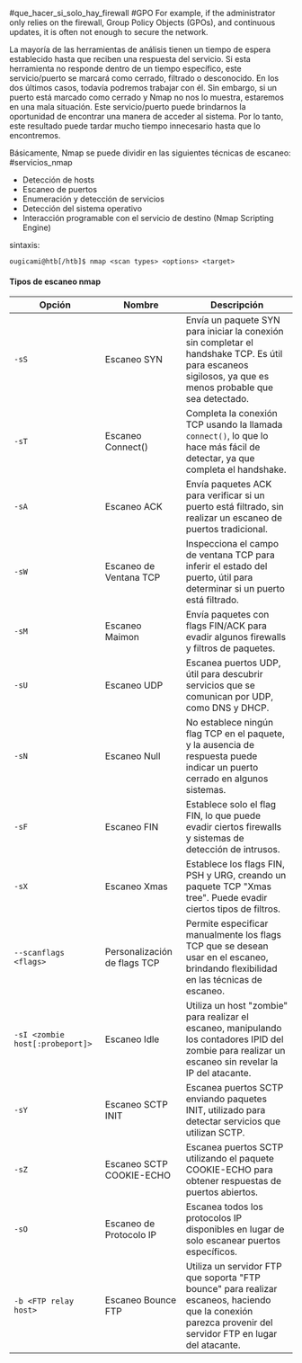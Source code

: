 #que_hacer_si_solo_hay_firewall #GPO
For example, if the administrator only relies on the firewall, Group Policy Objects (GPOs), and continuous updates, it is often not enough to secure the network.

La mayoría de las herramientas de análisis tienen un tiempo de espera establecido hasta que reciben una respuesta del servicio. Si esta herramienta no responde dentro de un tiempo específico, este servicio/puerto se marcará como cerrado, filtrado o desconocido. En los dos últimos casos, todavía podremos trabajar con él. Sin embargo, si un puerto está marcado como cerrado y Nmap no nos lo muestra, estaremos en una mala situación. Este servicio/puerto puede brindarnos la oportunidad de encontrar una manera de acceder al sistema. Por lo tanto, este resultado puede tardar mucho tiempo innecesario hasta que lo encontremos.

Básicamente, Nmap se puede dividir en las siguientes técnicas de escaneo:
#servicios_nmap
- Detección de hosts
- Escaneo de puertos
- Enumeración y detección de servicios
- Detección del sistema operativo
- Interacción programable con el servicio de destino (Nmap Scripting Engine)

sintaxis:
```shell-session
ougicami@htb[/htb]$ nmap <scan types> <options> <target>
```


#### Tipos de escaneo nmap
| **Opción**                      | **Nombre**                   | **Descripción**                                                                                                                                            |
| ------------------------------- | ---------------------------- | ---------------------------------------------------------------------------------------------------------------------------------------------------------- |
| `-sS`                           | Escaneo SYN                  | Envía un paquete SYN para iniciar la conexión sin completar el handshake TCP. Es útil para escaneos sigilosos, ya que es menos probable que sea detectado. |
| `-sT`                           | Escaneo Connect()            | Completa la conexión TCP usando la llamada `connect()`, lo que lo hace más fácil de detectar, ya que completa el handshake.                                |
| `-sA`                           | Escaneo ACK                  | Envía paquetes ACK para verificar si un puerto está filtrado, sin realizar un escaneo de puertos tradicional.                                              |
| `-sW`                           | Escaneo de Ventana TCP       | Inspecciona el campo de ventana TCP para inferir el estado del puerto, útil para determinar si un puerto está filtrado.                                    |
| `-sM`                           | Escaneo Maimon               | Envía paquetes con flags FIN/ACK para evadir algunos firewalls y filtros de paquetes.                                                                      |
| `-sU`                           | Escaneo UDP                  | Escanea puertos UDP, útil para descubrir servicios que se comunican por UDP, como DNS y DHCP.                                                              |
| `-sN`                           | Escaneo Null                 | No establece ningún flag TCP en el paquete, y la ausencia de respuesta puede indicar un puerto cerrado en algunos sistemas.                                |
| `-sF`                           | Escaneo FIN                  | Establece solo el flag FIN, lo que puede evadir ciertos firewalls y sistemas de detección de intrusos.                                                     |
| `-sX`                           | Escaneo Xmas                 | Establece los flags FIN, PSH y URG, creando un paquete TCP "Xmas tree". Puede evadir ciertos tipos de filtros.                                             |
| `--scanflags <flags>`           | Personalización de flags TCP | Permite especificar manualmente los flags TCP que se desean usar en el escaneo, brindando flexibilidad en las técnicas de escaneo.                         |
| `-sI <zombie host[:probeport]>` | Escaneo Idle                 | Utiliza un host "zombie" para realizar el escaneo, manipulando los contadores IPID del zombie para realizar un escaneo sin revelar la IP del atacante.     |
| `-sY`                           | Escaneo SCTP INIT            | Escanea puertos SCTP enviando paquetes INIT, utilizado para detectar servicios que utilizan SCTP.                                                          |
| `-sZ`                           | Escaneo SCTP COOKIE-ECHO     | Escanea puertos SCTP utilizando el paquete COOKIE-ECHO para obtener respuestas de puertos abiertos.                                                        |
| `-sO`                           | Escaneo de Protocolo IP      | Escanea todos los protocolos IP disponibles en lugar de solo escanear puertos específicos.                                                                 |
| `-b <FTP relay host>`           | Escaneo Bounce FTP           | Utiliza un servidor FTP que soporta "FTP bounce" para realizar escaneos, haciendo que la conexión parezca provenir del servidor FTP en lugar del atacante. |

